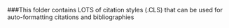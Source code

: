 ###This folder contains LOTS of citation styles (.CLS) that can be used for auto-formatting citations and bibliographies
